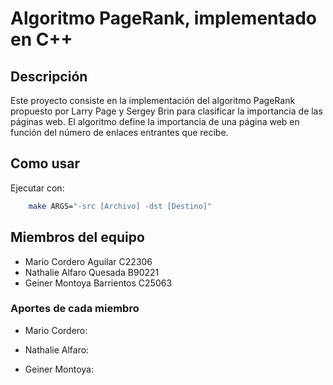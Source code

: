 # Algoritmo PageRank, implementado en C++
## Descripción
Este proyecto consiste en la implementación del algoritmo PageRank propuesto por Larry Page y Sergey Brin para clasificar la importancia de las páginas web. El algoritmo define la importancia de una página web en función del número de enlaces entrantes que recibe.

## Como usar


Ejecutar con:
```bash
    make ARGS="-src [Archivo] -dst [Destino]"
```

## Miembros del equipo
- Mario Cordero Aguilar C22306
- Nathalie Alfaro Quesada B90221
- Geiner Montoya Barrientos C25063

### Aportes de cada miembro
- Mario Cordero:


- Nathalie Alfaro:

  
- Geiner Montoya: